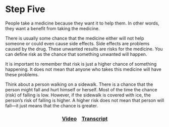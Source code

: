 # Step Five

People take a medicine because they want it to help them. In other words, they want a benefit from taking the medicine.

There is usually some chance that the medicine either will not help someone or could even cause side effects. Side effects are problems caused by the drug. These unwanted results are risks for the medicine. You can define risk as the chance that something unwanted will happen. 

It is important to remember that risk is just a higher chance of something happening. It does not mean that anyone who takes this medicine will have these problems.

Think about a person walking on a sidewalk. There is a chance that the person might fall and hurt himself or herself. Most of the time the chance (risk) of falling is low. However, if the sidewalk is covered with ice, the person’s risk of falling is higher. A higher risk does not mean that person will fall—it just means that the chance is greater. 


### <div align="center">[Video](https://www.ispot.tv/ad/ASVF/stelara-which-you)&nbsp;&nbsp;&nbsp; [Transcript]()</div>

 <!-- ****Transcript still needs linked to file -->